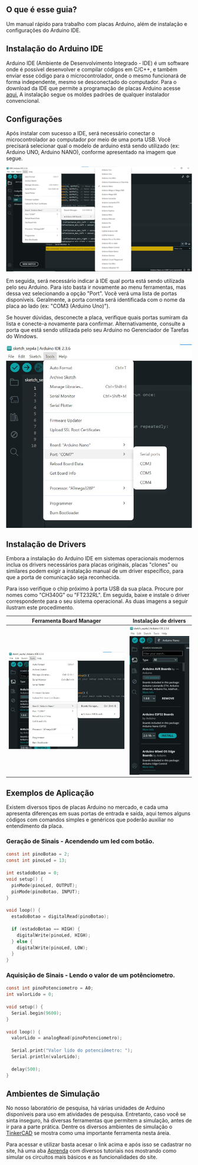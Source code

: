 ## O que é esse guia?

Um manual rápido para trabalho com placas Arduino, além de instalação e configurações do Arduino IDE.

## Instalação do Arduino IDE 

Arduino IDE (Ambiente de Desenvolvimento Integrado - IDE) é um software onde é possível desenvolver e 
compilar códigos em C/C++, e também enviar esse código para o microcontrolador,
onde o mesmo funcionará de forma independente, mesmo se desconectado do computador.
Para o download da IDE que permite a programação de placas Arduino acesse [aqui.](<https://www.arduino.cc/en/software/>) 
A instalação segue os moldes padrões de qualquer instalador convencional.


## Configurações

Após instalar com sucesso a IDE, será necessário conectar o microcontrolador ao computador por meio de uma porta USB. Você
precisará selecionar qual o modelo de arduino está sendo utilizado (ex: Arduino UNO, Arduino NANO), 
conforme apresentado na imagem que segue.


![Seleção do modelo de Arduino](./img/ArduinoSelecao.jpeg)

Em seguida, será necessário indicar à IDE qual porta está sendo utilizada pelo seu Arduino. Para isto basta 
ir novamente ao menu ferramentas, mas dessa vez selecionando a opção "Port". Você verá uma lista de portas disponíveis. Geralmente, a porta correta será identificada com o nome da
placa ao lado (ex: "COM3 (Arduino Uno)"). 

Se houver dúvidas, desconecte a placa, verifique quais portas 
sumiram da lista e conecte-a novamente para confirmar. Alternativamente, consulte a porta que está 
sendo utilizada pelo seu Arduino no Gerenciador de Tarefas do Windows.

![Seleção de porta serial](./img/ArduinoSerial.jpg)

## Instalação de Drivers

Embora a instalação do Arduino IDE em sistemas operacionais modernos inclua os drivers 
necessários para placas originais, placas "clones" ou similares podem exigir a instalação manual de um
driver específico, para que a porta de comunicação seja reconhecida. 

Para isso verifique o chip próximo à porta USB da sua placa. Procure por nomes como "CH340G" ou "FT232RL". 
Em seguida, baixe e instale o driver correspondente para o seu sistema operacional. As 
duas imagens a seguir ilustram este procedimento.


|                  Ferramenta Board Manager                  |          Instalação de drivers           |
|:----------------------------------------------------------:|:----------------------------------------:|
| ![Acesso ao Board Manager](./img/ArduinoBoardManager.jpeg) | ![Board Manager](./img/BoardManager.jpg) |

## Exemplos de Aplicação

Existem diversos tipos de placas Arduino no mercado, e cada uma 
apresenta diferenças em suas portas de entrada e saída, aqui temos alguns códigos com comandos
simples e genéricos que poderâo auxiliar no entendimento da placa.

### Geração de Sinais - Acendendo um led com botão.
```c
const int pinoBotao = 2; 
const int pinoLed = 13;

int estadoBotao = 0; 
void setup() {
  pinMode(pinoLed, OUTPUT);
  pinMode(pinoBotao, INPUT);
}

void loop() {
  estadoBotao = digitalRead(pinoBotao);

  if (estadoBotao == HIGH) {
    digitalWrite(pinoLed, HIGH);
  } else {
    digitalWrite(pinoLed, LOW);
  }
}
```
### Aquisição de Sinais - Lendo o valor de um potênciometro.
```c
const int pinoPotenciometro = A0;
int valorLido = 0;       

void setup() {
  Serial.begin(9600);
}

void loop() {
  valorLido = analogRead(pinoPotenciometro);

  Serial.print("Valor lido do potenciômetro: ");
  Serial.println(valorLido);

  delay(500);
}
```



## Ambientes de Simulação

No nosso laboratório de pesquisa, há várias unidades de Arduino disponíveis para uso em 
atividades de pesquisa. Entretanto, caso você se sinta inseguro, há diversas ferramentas que permitem
a simulação, antes de ir para a parte prática. Dentre os diversos ambientes de simulação o [TinkerCAD](https://www.tinkercad.com) se mostra
como uma importante ferramenta nesta áreia. 

Para acessar e utilizar basta acesar o link acima e após isso se cadastrar no site, há uma aba [Aprenda](https://www.tinkercad.com/learn/circuits?collectionId=O0K87SQL1W5N4P2) com diversos 
tutoriais nos mostrando como simular os circuitos mais básicos e as funcionalidades do site. 


